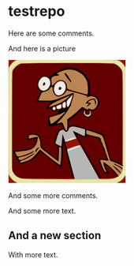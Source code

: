 # testrepo

Here are some comments.


And here is a picture



<a href="url"><img src="https://github.com/GkAntonius/testrepo/blob/master/doc/gandhi.png" height="250" ></a><br clear="all" />



And some more comments.


And some more text.


And a new section
-----------------

With more text.

